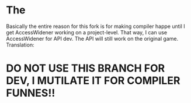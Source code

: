 # The
Basically the entire reason for this fork is for making compiler happe until I get AccessWidener working on a project-level.
That way, I can use AccessWidener for API dev.
The API will still work on the original game.
Translation:
# **DO NOT USE THIS BRANCH FOR DEV, I MUTILATE IT FOR COMPILER FUNNES!!**
